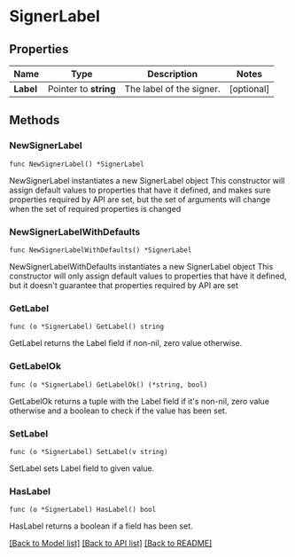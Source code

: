 # SignerLabel

## Properties

Name | Type | Description | Notes
------------ | ------------- | ------------- | -------------
**Label** | Pointer to **string** | The label of the signer. | [optional] 

## Methods

### NewSignerLabel

`func NewSignerLabel() *SignerLabel`

NewSignerLabel instantiates a new SignerLabel object
This constructor will assign default values to properties that have it defined,
and makes sure properties required by API are set, but the set of arguments
will change when the set of required properties is changed

### NewSignerLabelWithDefaults

`func NewSignerLabelWithDefaults() *SignerLabel`

NewSignerLabelWithDefaults instantiates a new SignerLabel object
This constructor will only assign default values to properties that have it defined,
but it doesn't guarantee that properties required by API are set

### GetLabel

`func (o *SignerLabel) GetLabel() string`

GetLabel returns the Label field if non-nil, zero value otherwise.

### GetLabelOk

`func (o *SignerLabel) GetLabelOk() (*string, bool)`

GetLabelOk returns a tuple with the Label field if it's non-nil, zero value otherwise
and a boolean to check if the value has been set.

### SetLabel

`func (o *SignerLabel) SetLabel(v string)`

SetLabel sets Label field to given value.

### HasLabel

`func (o *SignerLabel) HasLabel() bool`

HasLabel returns a boolean if a field has been set.


[[Back to Model list]](../README.md#documentation-for-models) [[Back to API list]](../README.md#documentation-for-api-endpoints) [[Back to README]](../README.md)


